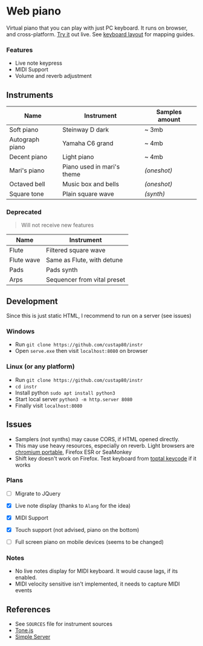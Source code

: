 # Web piano
Virtual piano that you can play with just PC keyboard. It runs on browser, and cross-platform. [Try it](https://custap80.github.io/instr) out live. See [keyboard layout](keyboard-layout.png) for mapping guides.



### Features
- Live note keypress
- MIDI Support
- Volume and reverb adjustment


## Instruments

|Name|Instrument|Samples amount|
|--|--|--|
|Soft piano|Steinway D dark|~ 3mb|
|Autograph piano|Yamaha C6 grand|~ 4mb|
|Decent piano|Light piano|~ 4mb|
|Mari's piano|Piano used in mari's theme|_(oneshot)_|
|Octaved bell|Music box and bells|_(oneshot)_|
|Square tone|Plain square wave|_(synth)_|

### Deprecated
> Will not receive new features

|Name|Instrument|
|--|--|
|Flute|Filtered square wave|
|Flute wave|Same as Flute, with detune|
|Pads|Pads synth|
|Arps|Sequencer from vital preset|


## Development
Since this is just static HTML, I recommend to run on a server (see issues)

### Windows
- Run `git clone https://github.com/custap80/instr`
- Open `serve.exe` then visit `localhost:8080` on browser

### Linux (or any platform)
- Run `git clone https://github.com/custap80/instr`
- `cd instr`
- Install python `sudo apt install python3`
- Start local server `python3 -m http.server 8080`
- Finally visit `localhost:8080`


## Issues
- Samplers (not synths) may cause CORS, if HTML opened directly.
- This may use heavy resources, especially on reverb. Light browsers are [chromium portable](https://github.com/custap80/cef-builds/releases), Firefox ESR or SeaMonkey
- Shift key doesn't work on Firefox. Test keyboard from [toptal keycode](https://www.toptal.com/developers/keycode) if it works


### Plans
- [ ] Migrate to JQuery
- [x] Live note display (thanks to `Alang` for the idea)
- [x] MIDI Support
- [x] Touch support (not advised, piano on the bottom)
- [ ] Full screen piano on mobile devices (seems to be changed)


### Notes
- No live notes display for MIDI keyboard. It would cause lags, if its enabled.
- MIDI velocity sensitive isn't implemented, it needs to capture MIDI events


## References
- See `SOURCES` file for instrument sources
- [Tone.js](https://github.com/Tonejs/Tone.js)
- [Simple Server](https://github.com/syntaqx/serve)
